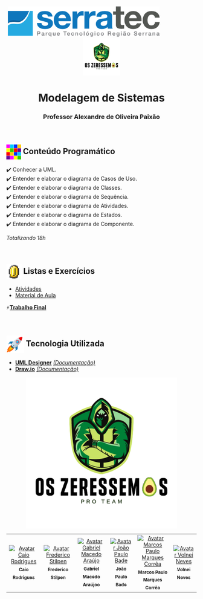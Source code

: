 <p align="center">
   &nbsp;&nbsp;&nbsp;&nbsp;&nbsp;&nbsp;&nbsp;&nbsp;&nbsp;&nbsp;&nbsp;&nbsp;&nbsp;&nbsp;&nbsp;&nbsp;&nbsp;&nbsp;&nbsp;&nbsp;&nbsp;&nbsp;&nbsp;&nbsp;&nbsp;&nbsp;&nbsp;&nbsp;&nbsp;&nbsp;&nbsp;&nbsp;&nbsp;&nbsp;&nbsp;&nbsp;&nbsp;&nbsp;&nbsp;&nbsp;&nbsp;&nbsp;&nbsp;&nbsp;&nbsp;&nbsp;&nbsp;<img height="80px" src="../assets/logoSerratec.png" alt="logo serratec"/>&nbsp;&nbsp;&nbsp;&nbsp;&nbsp;&nbsp;&nbsp;&nbsp;&nbsp;&nbsp;&nbsp;&nbsp;&nbsp;&nbsp;&nbsp;&nbsp;&nbsp;&nbsp;&nbsp;&nbsp;&nbsp;&nbsp;&nbsp;&nbsp;<img height="100px" src="../assets/osZeressemosProTeam.png" alt="logo serratec"/>
</p>

<h1 align="center">Modelagem de Sistemas</h1>
<h3 align="center">Professor Alexandre de Oliveira Paixão</h3>

</br>

## <img  height="40px" align="center" src="../assets/colorBlock.gif"> Conteúdo Programático

✔️ Conhecer a UML.</br>
✔️ Entender e elaborar o diagrama de Casos de Uso.</br>
✔️ Entender e elaborar o diagrama de Classes.</br>
✔️ Entender e elaborar o diagrama de Sequência.</br>
✔️ Entender e elaborar o diagrama de Atividades.</br>
✔️ Entender e elaborar o diagrama de Estados.</br>
✔️ Entender e elaborar o diagrama de Componente.

*Totalizando 18h*

</br>

## <img  height="40px" align="center" src="../assets/coin.gif"> Listas e Exercícios
* [Atividades](atividades/)
* [Material de Aula](materialDeAula/)<br/>

⚡[**Trabalho Final**](trabalhoFinal/)

</br>

## <img  height="45px" align="center" src="../assets/stockrocketgif.gif"> Tecnologia Utilizada

- [**UML Designer**](http://www.umldesigner.org/)    [*(Documentação)*](http://www.umldesigner.org/ref-doc/presentation.html)
- [**Draw.io**](https://drawio-app.com/product/)    [*(Documentação)*](https://drawio-app.com/tutorials/)

<p align="center">
  <img align="center" height="400px" src="../assets/osZeressemosProTeam.png"> 
</p>

<table>
  <tr>
    <td align="center">
      <a href="https://github.com/raiocodrigues">
        <img src="https://avatars.githubusercontent.com/u/82115790?v=4" width="100px;" alt="Avatar Caio Rodrigues"/><br>
        <sub>
          <b>Caio Rodrigues</b>
        </sub>
      </a>
    </td>
    <td align="center">
      <a href="https://github.com/FredericoStilpen">
        <img src="https://avatars.githubusercontent.com/u/82114348?v=4" width="100px;" alt="Avatar Frederico Stilpen"/><br>
        <sub>
          <b>Frederico Stilpen</b>
        </sub>
      </a><br>
    </td>
    <td align="center">
      <a href="https://github.com/M4G1Ck">
        <img src="https://avatars.githubusercontent.com/u/79328112?v=4" width="100px;" alt="Avatar Gabriel Macedo Araújo"/><br>
        <sub>
          <b>Gabriel Macedo Araújoo</b>
        </sub>
      </a><br>
    </td>
    <td align="center">
      <a href="https://github.com/JpBade">
        <img src="https://avatars.githubusercontent.com/u/82114843?v=4" width="100px;" alt="Avatar João Paulo Bade"/><br>
        <sub>
          <b>João Paulo Bade</b>
        </sub>
      </a><br>
    </td>
    <td align="center">
      <a href="https://github.com/marcosbarker">
        <img src="https://avatars.githubusercontent.com/u/57602117?v=4" width="100px;" alt="Avatar Marcos Paulo Marques Corrêa"/><br>
        <sub>
          <b>Marcos Paulo Marques Corrêa</b>
        </sub>
      </a><br>
    </td>
    <td align="center">
      <a href="https://github.com/Volneineves">
        <img src="https://avatars.githubusercontent.com/u/82004090?v=4" width="100px;" alt="Avatar Volnei Neves"/><br>
        <sub>
          <b>Volnei Neves</b>
        </sub>
      </a><br>
    </td>
</table>